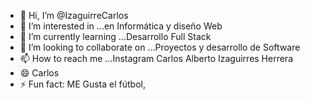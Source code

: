 - 👋 Hi, I’m @IzaguirreCarlos
- 👀 I’m interested in ...en Informática y diseño  Web
- 🌱 I’m currently learning ...Desarrollo  Full Stack
- 💞️ I’m looking to collaborate on ...Proyectos y desarrollo de Software 
- 📫 How to reach me ...Instagram  Carlos Alberto Izaguirres Herrera
- 😄 Carlos 
- ⚡ Fun fact: ME Gusta el fútbol, 

<!---
IzaguirreCarlos/IzaguirreCarlos is a ✨ special ✨ repository because its `README.md` (this file) appears on your GitHub profile.
You can click the Preview link to take a look at your changes.
--->
